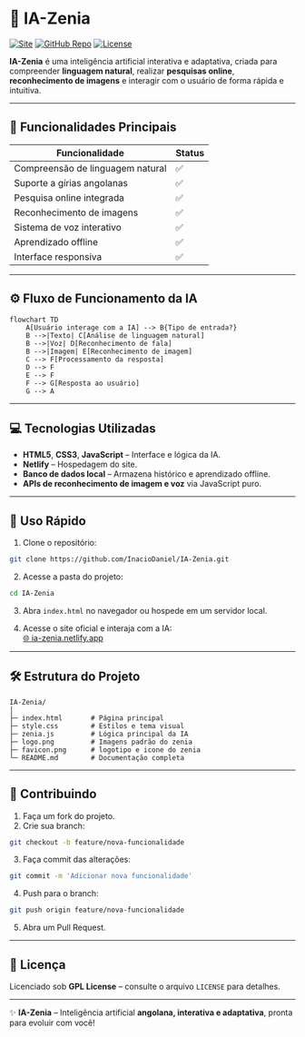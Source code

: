 
# 🌟 IA-Zenia

[![Site](https://img.shields.io/badge/Visite-Site-blue)](https://ia-zenia.netlify.app)
[![GitHub Repo](https://img.shields.io/badge/GitHub-IA--Zenia-black)](https://github.com/InacioDaniel/IA-Zenia)
[![License](https://img.shields.io/badge/Licença-MIT-green)](LICENSE)

**IA-Zenia** é uma inteligência artificial interativa e adaptativa, criada para compreender **linguagem natural**, realizar **pesquisas online**, **reconhecimento de imagens** e interagir com o usuário de forma rápida e intuitiva.  

---

## 🎯 Funcionalidades Principais

| Funcionalidade | Status |
|----------------|--------|
| Compreensão de linguagem natural | ✅ |
| Suporte a gírias angolanas | ✅ |
| Pesquisa online integrada | ✅ |
| Reconhecimento de imagens | ✅ |
| Sistema de voz interativo | ✅ |
| Aprendizado offline | ✅ |
| Interface responsiva | ✅ |

---

## ⚙️ Fluxo de Funcionamento da IA

```mermaid
flowchart TD
    A[Usuário interage com a IA] --> B{Tipo de entrada?}
    B -->|Texto| C[Análise de linguagem natural]
    B -->|Voz| D[Reconhecimento de fala]
    B -->|Imagem| E[Reconhecimento de imagem]
    C --> F[Processamento da resposta]
    D --> F
    E --> F
    F --> G[Resposta ao usuário]
    G --> A
```

---

## 💻 Tecnologias Utilizadas

- **HTML5**, **CSS3**, **JavaScript** – Interface e lógica da IA.  
- **Netlify** – Hospedagem do site.  
- **Banco de dados local** – Armazena histórico e aprendizado offline.  
- **APIs de reconhecimento de imagem e voz** via JavaScript puro.  

---

## 🚀 Uso Rápido

1. Clone o repositório:

```bash
git clone https://github.com/InacioDaniel/IA-Zenia.git
```

2. Acesse a pasta do projeto:

```bash
cd IA-Zenia
```

3. Abra `index.html` no navegador ou hospede em um servidor local.  

4. Acesse o site oficial e interaja com a IA:  
[🌐 ia-zenia.netlify.app](https://ia-zenia.netlify.app)

---

## 🛠 Estrutura do Projeto

```
IA-Zenia/
│
├─ index.html       # Página principal
├─ style.css        # Estilos e tema visual
├─ zenia.js         # Lógica principal da IA
├─ logo.png         # Imagens padrão do zenia
├─ favicon.png      # logotipo e icone do zenia
└─ README.md        # Documentação completa
```

---

## 🤝 Contribuindo

1. Faça um fork do projeto.  
2. Crie sua branch:  
```bash
git checkout -b feature/nova-funcionalidade
```  
3. Faça commit das alterações:  
```bash
git commit -m 'Adicionar nova funcionalidade'
```  
4. Push para o branch:  
```bash
git push origin feature/nova-funcionalidade
```  
5. Abra um Pull Request.

---

## 📜 Licença

Licenciado sob **GPL License** – consulte o arquivo `LICENSE` para detalhes.

---

✨ **IA-Zenia** – Inteligência artificial **angolana, interativa e adaptativa**, pronta para evoluir com você!
